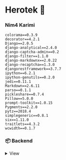 # Herotek 🐍
### Nim4 Karimi

```
colorama==0.3.9
decorator==4.2.1
Django==2.0.5
django-analytical==2.4.0
django-captcha-admin==0.2
django-filter==1.1.0
django-markdownx==2.0.22
django-recaptcha==1.3.0
djangorestframework==3.7.7
ipython==6.2.1
ipython-genutils==0.2.0
jedi==0.11.1
Markdown==2.6.11
parso==0.1.1
pickleshare==0.7.4
Pillow==5.0.0
prompt-toolkit==1.0.15
Pygments==2.2.0
pytz==2018.4
simplegeneric==0.8.1
six==1.11.0
traitlets==4.3.2
wcwidth==0.1.7

```
### 📦 Backend

<details>
<summary>View </summary>

#### Python

* [Django](#)


## 🙏🏻 Contribution

> 👋  framework or development tool.
